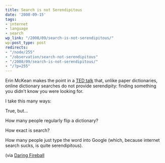 ```yaml
---
title: Search is not Serendipitous
date: '2008-09-15'
tags:
- internet
- language
- search
wp_link: "/2008/09/search-is-not-serendipitous/"
wp:post_type: post
redirects:
- "/node/255"
- "/observation/search-not-serendipitous"
- "/2008/09/search-is-not-serendipitous/"
- "/?p=255"
---
```


Erin McKean makes the point in a [TED talk](http://www.ted.com/index.php/talks/erin_mckean_redefines_the_dictionary.html) that, unlike paper dictionaries, online dictionary searches do not provide serendipity: finding something you didn't know you were looking for.

I take this many ways:

True, but...

How many people regularly flip a dictionary?

How exact is search?

How many people just type the word into Google (which, because internet search sucks, is quite serendipitous).

(via [Daring Fireball](http://daringfireball.net/linked/2008/09/10/mckean-lexicography)
